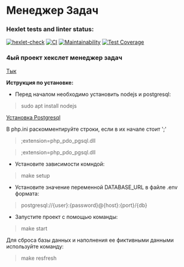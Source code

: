 # Менеджер Задач

### Hexlet tests and linter status:
[![hexlet-check](https://github.com/210danila/php-project-57/actions/workflows/hexlet-check.yml/badge.svg)](https://github.com/210danila/php-project-57/actions/workflows/hexlet-check.yml)
[![CI](https://github.com/210danila/php-project-57/actions/workflows/main.yml/badge.svg)](https://github.com/210danila/php-project-57/actions/workflows/main.yml)
[![Maintainability](https://api.codeclimate.com/v1/badges/f3b63cc7aa1af7e4e153/maintainability)](https://codeclimate.com/github/210danila/php-project-57/maintainability)
[![Test Coverage](https://api.codeclimate.com/v1/badges/f3b63cc7aa1af7e4e153/test_coverage)](https://codeclimate.com/github/210danila/php-project-57/test_coverage)

### 4ый проект хекслет менеджер задач

[Тык](https://project-57.fly.dev)

__Иструкция по установке:__
- Перед началом необходимо установить nodejs и postgresql:
> sudo apt install nodejs

[Установка Postgresql](https://www.digitalocean.com/community/tutorials/how-to-install-and-use-postgresql-on-ubuntu-20-04)

В php.ini раскомментируйте строки, если в их начале стоит ';'

> ;extension=php_pdo_pgsql.dll

> ;extension=php_pdo_pgsql.dll

- Установите зависимости комндой:
> make setup
- Установите значение переменной DATABASE_URL в файле .env формата:

> postgresql://{user}:{password}@{host}:{port}/{db}

- Запустите проект с помощью команды:
> make start

Для сброса базы данных и наполнения ее фиктивными данными используйте команду:
> make resfresh
